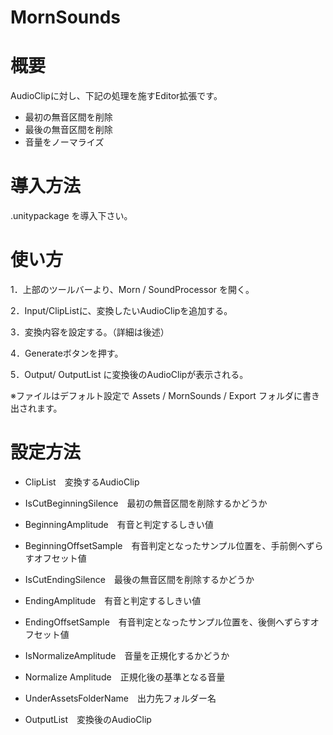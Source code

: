 # MornSounds
 
# 概要
AudioClipに対し、下記の処理を施すEditor拡張です。

* 最初の無音区間を削除
* 最後の無音区間を削除
* 音量をノーマライズ

# 導入方法
.unitypackage を導入下さい。

# 使い方
1．上部のツールバーより、Morn / SoundProcessor を開く。

2．Input/ClipListに、変換したいAudioClipを追加する。

3．変換内容を設定する。（詳細は後述）

4．Generateボタンを押す。

5．Output/ OutputList に変換後のAudioClipが表示される。

※ファイルはデフォルト設定で Assets / MornSounds / Export フォルダに書き出されます。
  
# 設定方法
* ClipList　変換するAudioClip

* IsCutBeginningSilence　最初の無音区間を削除するかどうか
* BeginningAmplitude　有音と判定するしきい値
* BeginningOffsetSample　有音判定となったサンプル位置を、手前側へずらすオフセット値

* IsCutEndingSilence　最後の無音区間を削除するかどうか
* EndingAmplitude　有音と判定するしきい値
* EndingOffsetSample　有音判定となったサンプル位置を、後側へずらすオフセット値

* IsNormalizeAmplitude　音量を正規化するかどうか
* Normalize Amplitude　正規化後の基準となる音量

* UnderAssetsFolderName　出力先フォルダー名

* OutputList　変換後のAudioClip
